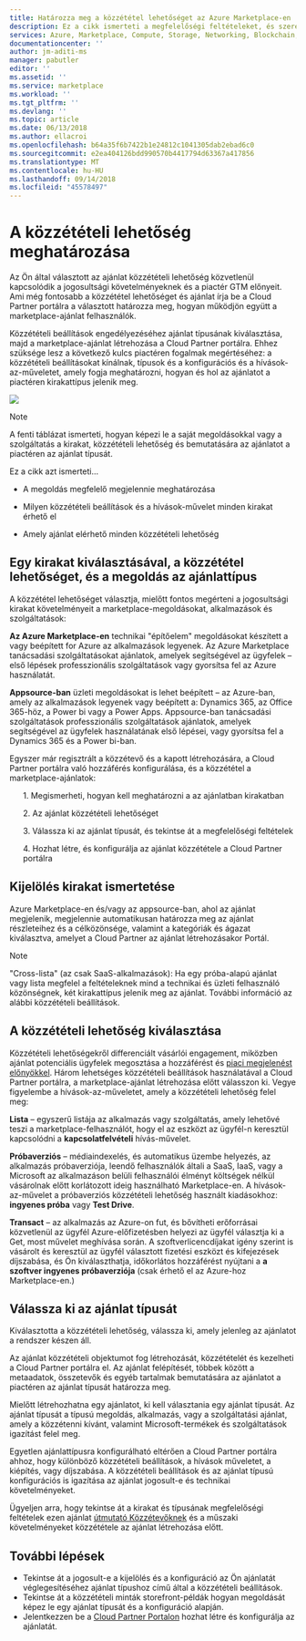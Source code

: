 ```yaml
---
title: Határozza meg a közzététel lehetőséget az Azure Marketplace-en |} Az Azure
description: Ez a cikk ismerteti a megfelelőségi feltételeket, és szeretné ismerni az alkalmazások közzététele az Azure piactér közzétételi követelmények partnerek.
services: Azure, Marketplace, Compute, Storage, Networking, Blockchain, Security
documentationcenter: ''
author: jm-aditi-ms
manager: pabutler
editor: ''
ms.assetid: ''
ms.service: marketplace
ms.workload: ''
ms.tgt_pltfrm: ''
ms.devlang: ''
ms.topic: article
ms.date: 06/13/2018
ms.author: ellacroi
ms.openlocfilehash: b64a35f6b7422b1e24812c1041305dab2ebad6c0
ms.sourcegitcommit: e2ea404126bdd990570b4417794d63367a417856
ms.translationtype: MT
ms.contentlocale: hu-HU
ms.lasthandoff: 09/14/2018
ms.locfileid: "45578497"
---
```

# <a name="determine-your-publishing-option"></a>A közzétételi lehetőség meghatározása
Az Ön által választott az ajánlat közzétételi lehetőség közvetlenül kapcsolódik a jogosultsági követelményeknek és a piactér GTM előnyeit. Ami még fontosabb a közzététel lehetőséget és ajánlat írja be a Cloud Partner portálra a választott határozza meg, hogyan működjön együtt a marketplace-ajánlat felhasználók.

Közzétételi beállítások engedélyezéséhez ajánlat típusának kiválasztása, majd a marketplace-ajánlat létrehozása a Cloud Partner portálra. Ehhez szüksége lesz a következő kulcs piactéren fogalmak megértéséhez: a közzétételi beállításokat kínálnak, típusok és a konfigurációs és a hívások-az-műveletet, amely fogja meghatározni, hogyan és hol az ajánlatot a piactéren kirakattípus jelenik meg.

![](https://github.com/ellacroi/azure-docs-pr/blob/options-table/articles/marketplace/media/marketplace-publishers-guide/storefronts_options_table.png?raw=true)

>[!Note]
>A fenti táblázat ismerteti, hogyan képezi le a saját megoldásokkal vagy a szolgáltatás a kirakat, közzétételi lehetőség és bemutatására az ajánlatot a piactéren az ajánlat típusát.


Ez a cikk azt ismerteti...
<ul><li>    A megoldás megfelelő megjelennie meghatározása </ul></li>
<ul><li>    Milyen közzétételi beállítások és a hívások-művelet minden kirakat érhető el </ul></li>
<ul><li>    Amely ajánlat elérhető minden közzétételi lehetőség </ul></li>


## <a name="selecting-a-storefront-publishing-option-and-offer-type-for-your-solution"></a>Egy kirakat kiválasztásával, a közzététel lehetőséget, és a megoldás az ajánlattípus

A közzététel lehetőséget választja, mielőtt fontos megérteni a jogosultsági kirakat követelményeit a marketplace-megoldásokat, alkalmazások és szolgáltatások:

**Az Azure Marketplace-en** technikai "építőelem" megoldásokat készített a vagy beépített for Azure az alkalmazások legyenek. Az Azure Marketplace tanácsadási szolgáltatásokat ajánlatok, amelyek segítségével az ügyfelek – első lépések professzionális szolgáltatások vagy gyorsítsa fel az Azure használatát.

**Appsource-ban** üzleti megoldásokat is lehet beépített – az Azure-ban, amely az alkalmazások legyenek vagy beépített a: Dynamics 365, az Office 365-höz, a Power bi vagy a Power Apps. Appsource-ban tanácsadási szolgáltatások professzionális szolgáltatások ajánlatok, amelyek segítségével az ügyfelek használatának első lépései, vagy gyorsítsa fel a Dynamics 365 és a Power bi-ban.

Egyszer már regisztrált a közzétevő és a kapott létrehozására, a Cloud Partner portálra való hozzáférés konfigurálása, és a közzététel a marketplace-ajánlatok:

<ul>1.  Megismerheti, hogyan kell meghatározni a az ajánlatban kirakatban</ul>
<ul>2.  Az ajánlat közzétételi lehetőséget</ul>
<ul>3.  Válassza ki az ajánlat típusát, és tekintse át a megfelelőségi feltételek</ul>
<ul>4.  Hozhat létre, és konfigurálja az ajánlat közzététele a Cloud Partner portálra</il></ul>

## <a name="understand-storefront-selection"></a>Kijelölés kirakat ismertetése

Azure Marketplace-en és/vagy az appsource-ban, ahol az ajánlat megjelenik, megjelennie automatikusan határozza meg az ajánlat részleteihez és a célközönsége, valamint a kategóriák és ágazat kiválasztva, amelyet a Cloud Partner az ajánlat létrehozásakor Portál. 

>[!Note]
>"Cross-lista" (az csak SaaS-alkalmazások): Ha egy próba-alapú ajánlat vagy lista megfelel a feltételeknek mind a technikai és üzleti felhasználó közönségnek, két kirakattípus jelenik meg az ajánlat. További információ az alábbi közzétételi beállítások.

## <a name="choose-a-publishing-option"></a>A közzétételi lehetőség kiválasztása

Közzétételi lehetőségekről differenciált vásárlói engagement, miközben ajánlat potenciális ügyfelek megosztása a hozzáférést és [piaci megjelenést előnyökkel](https://partner.microsoft.com/en-US/reach-customers/gtm). Három lehetséges közzétételi beállítások használatával a Cloud Partner portálra, a marketplace-ajánlat létrehozása előtt válasszon ki. Vegye figyelembe a hívások-az-műveletet, amely a közzétételi lehetőség felel meg:

**Lista** – egyszerű listája az alkalmazás vagy szolgáltatás, amely lehetővé teszi a marketplace-felhasználót, hogy el az eszközt az ügyfél-n keresztül kapcsolódni a **kapcsolatfelvételi** hívás-művelet.

**Próbaverziós** – médiaindexelés, és automatikus üzembe helyezés, az alkalmazás próbaverziója, leendő felhasználók általi a SaaS, IaaS, vagy a Microsoft az alkalmazáson belüli felhasználói élményt költségek nélkül vásárolnak előtt korlátozott ideig használható Marketplace-en. A hívások-az-művelet a próbaverziós közzétételi lehetőség használt kiadásokhoz: **ingyenes próba** vagy **Test Drive**.

**Transact** – az alkalmazás az Azure-on fut, és bővítheti erőforrásai közvetlenül az ügyfél Azure-előfizetésben helyezi az ügyfél választja ki a Get, most művelet meghívása során. A szoftverlicencdíjakat igény szerint is vásárolt és keresztül az ügyfél választott fizetési eszközt és kifejezések díjszabása, és Ön kiválaszthatja, időkorlátos hozzáférést nyújtani a **a szoftver ingyenes próbaverziója** (csak érhető el az Azure-hoz Marketplace-en.) 

## <a name="select-an-offer-type"></a>Válassza ki az ajánlat típusát

Kiválasztotta a közzétételi lehetőség, válassza ki, amely jelenleg az ajánlatot a rendszer készen áll. 

Az ajánlat közzétételi objektumot fog létrehozását, közzétételét és kezelheti a Cloud Partner portálra el. Az ajánlat felépítését, többek között a metaadatok, összetevők és egyéb tartalmak bemutatására az ajánlatot a piactéren az ajánlat típusát határozza meg.

Mielőtt létrehozhatna egy ajánlatot, ki kell választania egy ajánlat típusát. Az ajánlat típusát a típusú megoldás, alkalmazás, vagy a szolgáltatási ajánlat, amely a közzétenni kívánt, valamint Microsoft-termékek és szolgáltatások igazítást felel meg. 

Egyetlen ajánlattípusra konfigurálható eltérően a Cloud Partner portálra ahhoz, hogy különböző közzétételi beállítások, a hívások műveletet, a kiépítés, vagy díjszabása. A közzétételi beállítások és az ajánlat típusú konfigurációs is igazítása az ajánlat jogosult-e és technikai követelményeket. 

Ügyeljen arra, hogy tekintse át a kirakat és típusának megfelelőségi feltételek ezen ajánlat [útmutató Közzétevőknek](https://docs.microsoft.com/azure/marketplace/marketplace-publishers-guide) és a műszaki követelményeket közzététele az ajánlat létrehozása előtt.

## <a name="next-steps"></a>További lépések

*   Tekintse át a jogosult-e a kijelölés és a konfiguráció az Ön ajánlatát véglegesítéséhez ajánlat típushoz című által a közzétételi beállítások.
*   Tekintse át a közzétételi minták storefront-példák hogyan megoldását képez le egy ajánlat típusát és a konfiguráció alapján.
*   Jelentkezzen be a [Cloud Partner Portalon](https://cloudpartner.azure.com) hozhat létre és konfigurálja az ajánlatát.


